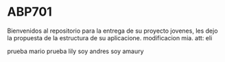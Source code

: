 # ABP701
Bienvenidos al repositorio para la entrega de su proyecto jovenes, les dejo la propuesta de la estructura de su aplicacione.
 modificacion mia.
 att: eli

 prueba mario
 prueba lily
 soy andres
 soy amaury